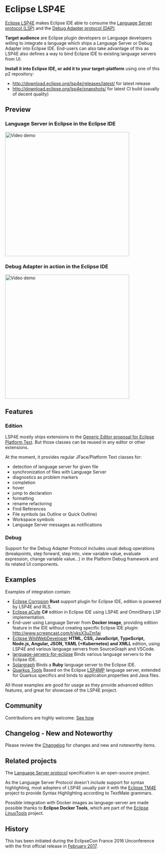 # Eclipse LSP4E

[Eclipse LSP4E](https://projects.eclipse.org/projects/technology.lsp4e) makes Eclipse IDE able to consume the [Language Server protocol (LSP)](https://microsoft.github.io/language-server-protocol/) and the [Debug Adapter protocol (DAP)](https://microsoft.github.io/debug-adapter-protocol/).

**Target audience** are Eclipse plugin developers or Language developers willing to integrate a language which ships a Language Server or Debug Adapter into Eclipse IDE. End-users can also take advantage of this as LSP4E also defines a way to bind Eclipse IDE to existing language servers from UI.

**Install it into Eclipse IDE, or add it to your target-platform** using one of this p2 repository:
* http://download.eclipse.org/lsp4e/releases/latest/ for latest release
* http://download.eclipse.org/lsp4e/snapshots/ for latest CI build (usually of decent quality)

## Preview

### Language Server in Eclipse in the Eclipse IDE
[<img alt="Video demo" src="https://content.screencast.com/users/mistria/folders/Default/media/1a860eda-8a50-4668-874c-ee2dd2ef213c/FirstFrame.jpg" width="400px">](http://www.screencast.com/t/Xs3TtaQM)

### Debug Adapter in action in the Eclipse IDE
[<img alt="Video demo" src="https://content.screencast.com/users/mistria/folders/Default/media/8112c854-eaae-4fd4-b863-84a39e848647/FirstFrame.jpg" width="400px">](https://www.screencast.com/t/0QRpxSA3M7Qy)

## Features

### Edition
LSP4E mostly ships extensions to the [Generic Editor proposal for Eclipse Platform Text](https://www.eclipse.org/eclipse/news/4.7/M3/#generic-editor). But those classes can be reused in any editor or other extensions.

At the moment, it provides regular JFace/Platform Text classes for:
* detection of language server for given file
* synchronization of files with Language Server
* diagnostics as problem markers
* completion
* hover
* jump to declaration
* formatting
* rename refactoring
* Find References
* File symbols (as Outline or Quick Outline)
* Workspace symbols
* Language Server messages as notifications

### Debug

Support for the Debug Adapter Protocol includes usual debug operations (breakpoints, step forward, step into, view variable value, evaluate expression, change variable value...) in the Platform Debug framework and its related UI components.

## Examples

Examples of integration contain:
* [Eclipse Corrosion](https://github.com/eclipse/corrosion) **Rust** support plugin for Eclipse IDE, edition is powered by LSP4E and RLS.
* [Eclipse aCute](https://github.com/eclipse/aCute) **C#** edition in Eclipse IDE using LSP4E and OmniSharp LSP implementation.
* End-user using Language Server from **Docker image**, providing edition feature in the IDE without creating specific Eclipse IDE plugin: http://www.screencast.com/t/vksX3uZm1aj
* [Eclipse WildWebDeveloper](https://github.com/eclipse/wildwebdeveloper) **HTML, CSS, JavaScript, TypeScript, Node.js, Angular, JSON, YAML (+Kubernetes) and XMLL** edition, using LSP4E and various language servers from SourceGraph and VSCode.
* [language-servers-for-eclipse](https://github.com/eclipselabs/language-servers-for-eclipse) Binds various language servers to the Eclipse IDE.
* [Solargraph](https://github.com/PyvesB/eclipse-solargraph) Binds a **Ruby** language server to the Eclipse IDE.
* [Quarkus Tools](https://github.com/jbosstools/jbosstools-quarkus) Based on the Eclipse [LSP4MP](https://github.com/eclipse/lsp4mp) language server, extended for Quarkus specifics and binds to application.properties and Java files. 

All those examples are good for usage as they provide advanced edition features, and great for showcase of the LSP4E project.

## Community

Contributions are highly welcome. [See how](CONTRIBUTING.md)

## Changelog - New and Noteworthy

Please review the [Changelog](CHANGELOG.md) for changes and new and noteworthy items.

## Related projects

The [Language Server protocol](https://microsoft.github.io/language-server-protocol/) specification is an open-source project.

As the Language Server Protocol doesn't include support for syntax highlighting, most adopters of LSP4E usually pair it with the [Eclipse TM4E](https://projects.eclipse.org/projects/technology.tm4e) project to provide Syntax Highlighting according to TextMate grammars.

Possible integration with Docker images as language-server are made possible thanks to **Eclipse Docker Tools**, which are part of the [Eclipse LinuxTools](https://projects.eclipse.org/projects/tools.linuxtools) project.

## History

This has been initiated during the EclipseCon France 2016 Unconference with the first official release
in [February 2017](https://projects.eclipse.org/projects/technology.lsp4e/releases/0.1.0).
